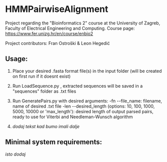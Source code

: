 # HMMPairwiseAlignment


Project regarding the "Bioinformatics 2" course at the University of Zagreb, Faculty of Electrical Engineering and Computing.
Course page: https://www.fer.unizg.hr/en/course/enbio2

Project contributors: Fran Ostroški & Leon Hegedić


## Usage:

1. Place your desired .fasta format file(s) in the input folder (will be created on first run if it doesnt exist)
  
2. Run LoadSequence.py , extracted sequences will be saved in a "sequences" folder as .txt files
   
3. Run GeneratePairs.py with desired arguments:
   -fn --file_name: filename, name of desired .txt file
   -len --desired_length (options: 10, 100, 1000, 5000, 10000 or 'max_length'): desired length of output parsed pairs, ready to use for Viterbi and Needleman-Wunsch algorithm

4. *dodaj tekst kad bumo imali dalje*



## Minimal system requirements: 

*isto dodaj*
